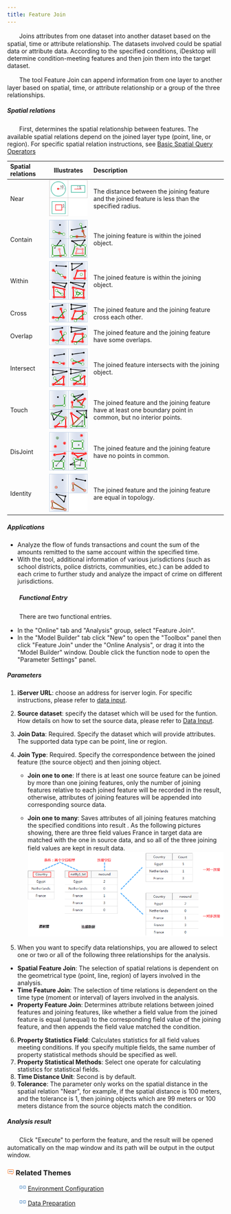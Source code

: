 ```yaml
---
title: Feature Join
---
```


　　Joins attributes from one dataset into another dataset based on the spatial, time or attribute relationship. The datasets involved could be spatial data or attribute data. According to the specified conditions, iDesktop will determine condition-meeting  features and then join them into the target dataset.

　　The tool Feature Join can append information from one layer to another layer based on spatial, time, or attribute relationship or a group of the three relationships.

##### Spatial relations

　　First, determines the spatial relationship between features. The available spatial relations depend on the joined layer type (point, line, or region). For specific spatial relation instructions, see [Basic Spatial Query Operators](../../docs/DataProcess/SpatialQuery_BasicOperators.html)

Spatial relations  |Illustrates| Description     
 :----- |  :----: | :----  
Near | ![](img/Adjacent.png) | The distance between the joining feature and the joined feature is less than the specified radius.
Contain | ![](img/Contain.png) | The joining feature is within the joined object.
Within | ![](img/Within.png) | The joined feature is within the joining object.
Cross | ![](img/Cross.png) | The joined feature and the joining feature cross each other.
Overlap | ![](img/Overlap.png) | The joined feature and the joining feature have some overlaps.
Intersect | ![](img/Intersect.png) | The joined feature intersects with the joining object.
Touch | ![](img/Touch.png) | The joined feature and the joining feature have at least one boundary point in common, but no interior points.
DisJoint | ![](img/Disjoint.png) | The joined feature and the joining feature have no points in common.
Identity | ![](img/Identity.png) | The joined feature and the joining feature are equal in topology.

<!--##### Time relations

Time relations | Description     
 :-----  |  :---- 
**Near** | When the source time is within the specified time range of the joining time, the source time is Near the joining time.
**After** | When the source time is later than the joining time but the interval between them is within the specified range, the source time is after the joining time.
**Before** | When the source time is early than the joining time but the interval between them is within the specified range, the source time is before the joining time.
**Contain** | When the joining time is during the staring time and the ending time of the source time interval, the source time contains the joining time.
**During** | When the source time is during the staring time and the ending time of the joining time interval, the source time is during the joining time.
**Finish** | The ending time from the source feature is the same with the ending time from the joining feature, but the starting time of the source feature is later than the staring time of the joining feature.
**Finished** | The ending time from the source feature is the same with the ending time from the joining feature, but the starting time of the source feature is early than the staring time of the joining feature.
**Meet** | 源时间与连接时间间隔在同一时间开始，且源时间在连接时间之前开始，在连接时间间隔终点之前结束。
**Met** | 源间隔时间与连接时间在同一时间开始，且源时间在连接时间之后开始，在连接时间之后结束时。
**Overlap** | 源时间间隔在连接时间间隔的起点前开始，连接时间终点前结束，则源时间与连接时间重叠。
**Overlapped** | 源时间间隔在连接时间间隔的起点后开始，连接时间终点后结束。
**Start** | 源时间与连接时间间隔在同一时间开始，且源时间在连接时间间隔终点之前结束。
**Started** | 源时间与连接时间间隔在同一时间开始，且源时间在连接时间间隔终点之后结束。
**Equal** | 两个时间的起始时间或间隔完全一致，则这两个时间完全相同。-->

##### Applications

- Analyze the flow of funds transactions and count the sum of the amounts remitted to the same account within the specified time.
- With the tool, additional information of various jurisdictions (such as school districts, police districts, communities, etc.) can be added to each crime to further study and analyze the impact of crime on different jurisdictions.


##### 　　Functional Entry

　　There are two functional entries.

- In the "Online" tab and "Analysis" group, select "Feature Join".
- In the "Model Builder" tab click "New" to open the "Toolbox" panel then click "Feature Join" under the "Online Analysis", or drag it into the "Model Builder" window. Double click the function node to open the "Parameter Settings" panel.

##### Parameters


1. **iServer URL**: choose an address for iserver login. For specific instructions, please refer to [data input](DataInputType.html).
2. **Source dataset**: specify the dataset which will be used for the funtion. How details on how to set the source data, please refer to [Data Input](DataInputType.html).
3. **Join Data**: Required. Specify the dataset which will provide attributes. The supported data type can be point, line or region.
4. **Join Type**: Required. Specify the correspondence between the joined feature (the source object) and then joining object.
   - **Join one to one**: If there is at least one source feature can be joined by more than one joining features, only the number of joining features relative to each joined feature will be recorded in the result, otherwise, attributes of joining features will be appended into corresponding source data.
 
   - **Join one to many**: Saves attributes of all joining features matching the specified conditions into result . As the following pictures showing, there are three field values France in target data are matched with the one in source data, and so all of the three joining field values are kept in result data.
　　![](img/JoinType.png)

5. When you want to specify data relationships, you are allowed to select one or two or all of the following three relationships for the analysis.
  - **Spatial Feature Join**: The selection of spatial relations is dependent on the geometrical type (point, line, region) of layers involved in the analysis.
  - **Time Feature Join**: The selection of time relations is dependent on the time type (moment or interval) of layers involved in the analysis.
  - **Property Feature Join**: Determines attribute relations between joined features and joining features, like whether a field value from the joined feature is equal (unequal) to the corresponding field value of the joining feature, and then appends the field value matched the condition.

6. **Property Statistics Field**: Calculates statistics for all field values meeting conditions. If you specify multiple fields, the same number of property statistical methods should be specified as well.
7. **Property Statistical Methods**: Select one operate for calculating statistics for statistical fields.
5. **Time Distance Unit**: Second is by default.
8. **Tolerance**: The parameter only works on the spatial distance in the spatial relation "Near", for example, if the spatial distance is 100 meters, and the tolerance is 1, then joining objects which are 99 meters or 100 meters distance from the source objects match the condition.

##### Analysis result

　　Click "Execute" to perform the feature, and the result will be opened automatically on the map window and its path will be output in the output window.


### ![](img/seealso.png) Related Themes

　　![](img/smalltitle.png) [Environment Configuration](BigDataAnalysisEnvironmentConfiguration.html)

　　![](img/smalltitle.png) [Data Preparation](DataPreparation.html)


